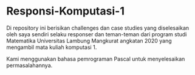 # Responsi-Komputasi-1

Di repository ini berisikan challenges dan case studies yang diselesaikan oleh saya sendiri selaku responser dan teman-teman dari program studi Matematika Universitas Lambung Mangkurat angkatan 2020 yang mengambil mata kuliah komputasi 1. 

Kami menggunakan bahasa pemrograman Pascal untuk menyelesaikan permasalahannya.  
